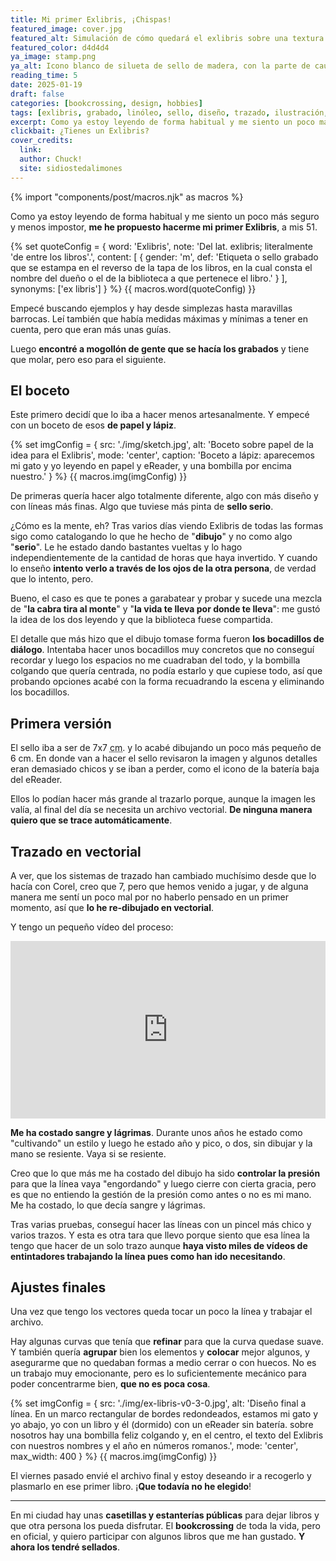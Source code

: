 ```yaml
---
title: Mi primer Exlibris, ¡Chispas!
featured_image: cover.jpg
featured_alt: Simulación de cómo quedará el exlibris sobre una textura de papel. Dibujo a línea. En un marco rectangular de bordes redondeados, estamos mi gato y yo abajo, yo con un libro y él (dormido) con un eReader sin batería. sobre nosotros hay una bombilla feliz colgando y, en el centro, el texto del Exlibris con nuestros nombres y el año en números romanos.
featured_color: d4d4d4
ya_image: stamp.png
ya_alt: Icono blanco de silueta de sello de madera, con la parte de caucho en negro, sobre círculo amarillo.
reading_time: 5
date: 2025-01-19
draft: false
categories: [bookcrossing, design, hobbies]
tags: [exlibris, grabado, linóleo, sello, diseño, trazado, ilustración, boceto]
excerpt: Como ya estoy leyendo de forma habitual y me siento un poco más seguro y menos impostor, me he propuesto hacerme mi primer Exlibris, a mis 51.
clickbait: ¿Tienes un Exlibris?
cover_credits:
  link:
  author: Chuck!
  site: sidiostedalimones
---
```

{% import "components/post/macros.njk" as macros %}

Como ya estoy leyendo de forma habitual y me siento un poco más seguro y menos impostor, **me he propuesto hacerme mi primer Exlibris**, a mis 51.



{% set quoteConfig = {
  word: 'Exlibris',
  note: 'Del lat. exlibris; literalmente \'de entre los libros\'.',
  content: [
      {
        gender: 'm',
        def: 'Etiqueta o sello grabado que se estampa en el reverso de la tapa de los libros, en la cual consta el nombre del dueño o el de la biblioteca a que pertenece el libro.'
      }
    ],
  synonyms: ['ex libris']
} %}
{{ macros.word(quoteConfig) }}

Empecé buscando ejemplos y hay desde simplezas hasta maravillas barrocas. Leí también que había medidas máximas y mínimas a tener en cuenta, pero que eran más unas guías.

Luego **encontré a mogollón de gente que se hacía los grabados** y tiene que molar, pero eso para el siguiente.

## El boceto

Este primero decidí que lo iba a hacer menos artesanalmente. Y empecé con un boceto de esos **de papel y lápiz**.

{% set imgConfig = {
  src: './img/sketch.jpg',
  alt: 'Boceto sobre papel de la idea para el Exlibris',
  mode: 'center',
  caption: 'Boceto a lápiz: aparecemos mi gato y yo leyendo en papel y eReader, y una bombilla por encima nuestro.'
} %}
{{ macros.img(imgConfig) }}

De primeras quería hacer algo totalmente diferente, algo con más diseño y con líneas más finas. Algo que tuviese más pinta de **sello serio**.

¿Cómo es la mente, eh? Tras varios días viendo Exlibris de todas las formas sigo como catalogando lo que he hecho de "**dibujo**" y no como algo "**serio**". Le he estado dando bastantes vueltas y lo hago independientemente de la cantidad de horas que haya invertido. Y cuando lo enseño **intento verlo a través de los ojos de la otra persona**, de verdad que lo intento, pero.

Bueno, el caso es que te pones a garabatear y probar y sucede una mezcla de "**la cabra tira al monte**" y "**la vida te lleva por donde te lleva**": me gustó la idea de los dos leyendo y que la biblioteca fuese compartida.

El detalle que más hizo que el dibujo tomase forma fueron **los bocadillos de diálogo**. Intentaba hacer unos bocadillos muy concretos que no conseguí recordar y luego los espacios no me cuadraban del todo, y la bombilla colgando que quería centrada, no podía estarlo y que cupiese todo, así que probando opciones acabé con la forma recuadrando la escena y eliminando los bocadillos.

## Primera versión

El sello iba a ser de 7x7 <abbr title="Centímetros">cm</abbr>. y lo acabé dibujando un poco más pequeño de 6 cm. En donde van a hacer el sello revisaron la imagen y algunos detalles eran demasiado chicos y se iban a perder, como el icono de la batería baja del eReader.

Ellos lo podían hacer más grande al trazarlo porque, aunque la imagen les valía, al final del día se necesita un archivo vectorial. **De ninguna manera quiero que se trace automáticamente**.

## Trazado en vectorial

A ver, que los sistemas de trazado han cambiado muchísimo desde que lo hacía con Corel, creo que 7, pero que hemos venido a jugar, y de alguna manera me sentí un poco mal por no haberlo pensado en un primer momento, así que **lo he re-dibujado en vectorial**.

Y tengo un pequeño vídeo del proceso:

<div style="position: relative; padding-top: 56.25%;"><iframe title="Exlibris: trazado-vectorial" width="100%" height="100%" src="https://veedeo.org/videos/embed/ea1cd078-64d2-4b35-b7f1-7e81136256f9" frameborder="0" allowfullscreen="" sandbox="allow-same-origin allow-scripts allow-popups" style="position: absolute; inset: 0px;"></iframe></div>

**Me ha costado sangre y lágrimas**. Durante unos años he estado como "cultivando" un estilo y luego he estado año y pico, o dos, sin dibujar y la mano se resiente. Vaya si se resiente.

Creo que lo que más me ha costado del dibujo ha sido **controlar la presión** para que la línea vaya "engordando" y luego cierre con cierta gracia, pero es que no entiendo la gestión de la presión como antes o no es mi mano. Me ha costado, lo que decía sangre y lágrimas.

Tras varias pruebas, conseguí hacer las líneas con un pincel más chico y varios trazos. Y esta es otra tara que llevo porque siento que esa línea la tengo que hacer de un solo trazo aunque **haya visto miles de vídeos de entintadores trabajando la línea pues como han ido necesitando**.

## Ajustes finales

Una vez que tengo los vectores queda tocar un poco la línea y trabajar el archivo.

Hay algunas curvas que tenía que **refinar** para que la curva quedase suave. Y también quería **agrupar** bien los elementos y **colocar** mejor algunos, y asegurarme que no quedaban formas a medio cerrar o con huecos. No es un trabajo muy emocionante, pero es lo suficientemente mecánico para poder concentrarme bien, **que no es poca cosa**.

{% set imgConfig = {
  src: './img/ex-libris-v0-3-0.jpg',
  alt: 'Diseño final a línea. En un marco rectangular de bordes redondeados, estamos mi gato y yo abajo, yo con un libro y él (dormido) con un eReader sin batería. sobre nosotros hay una bombilla feliz colgando y, en el centro, el texto del Exlibris con nuestros nombres y el año en números romanos.',
  mode: 'center',
  max_width: 400
} %}
{{ macros.img(imgConfig) }}

El viernes pasado envié el archivo final y estoy deseando ir a recogerlo y plasmarlo en ese primer libro. ¡**Que todavía no he elegido**!

***

En mi ciudad hay unas **casetillas y estanterías públicas** para dejar libros y que otra persona los pueda disfrutar. El **bookcrossing** de toda la vida, pero en oficial, y quiero participar con algunos libros que me han gustado. **Y ahora los tendré sellados**.
